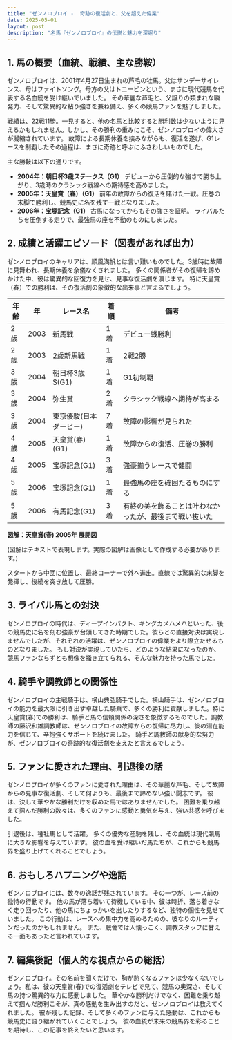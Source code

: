 ```yaml
---
title: "ゼンノロブロイ -  奇跡の復活劇と、父を超えた偉業"
date: 2025-05-01
layout: post
description: "名馬『ゼンノロブロイ』の伝説と魅力を深堀り"
---
```


## 1. 馬の概要（血統、戦績、主な勝鞍）

ゼンノロブロイは、2001年4月27日生まれの芦毛の牡馬。父はサンデーサイレンス、母はファイトソング。母方の父はトニービンという、まさに現代競馬を代表する名血統を受け継いでいました。  その華麗な芦毛と、父譲りの類まれな瞬発力、そして驚異的な粘り強さを兼ね備え、多くの競馬ファンを魅了しました。

戦績は、22戦11勝。一見すると、他の名馬と比較すると勝利数は少ないように見えるかもしれません。しかし、その勝利の重みにこそ、ゼンノロブロイの偉大さが凝縮されています。  故障による長期休養を挟みながらも、復活を遂げ、G1レースを制覇したその過程は、まさに奇跡と呼ぶにふさわしいものでした。

主な勝鞍は以下の通りです。

* **2004年：朝日杯3歳ステークス（G1）**  デビューから圧倒的な強さで勝ち上がり、3歳時のクラシック戦線への期待感を高めました。
* **2005年：天皇賞（春）（G1）**  前年の故障からの復活を賭けた一戦。圧巻の末脚で勝利し、競馬史に名を残す一戦となりました。
* **2006年：宝塚記念（G1）**  古馬になってからもその強さを証明。  ライバルたちを圧倒する走りで、最強馬の座を不動のものにしました。


## 2. 成績と活躍エピソード（図表があれば出力）

ゼンノロブロイのキャリアは、順風満帆とは言い難いものでした。3歳時に故障に見舞われ、長期休養を余儀なくされました。  多くの関係者がその復帰を諦めかけた中、彼は驚異的な回復力を見せ、見事な復活劇を演じます。  特に天皇賞（春）での勝利は、その復活劇の象徴的な出来事と言えるでしょう。

| 年齢 | 年 | レース名          | 着順 | 備考                                 |
|-----|---|-----------------|-----|--------------------------------------|
| 2歳 | 2003 | 新馬戦           | 1着 | デビュー戦勝利                         |
| 2歳 | 2003 | 2歳新馬戦         | 1着 | 2戦2勝                               |
| 3歳 | 2004 | 朝日杯3歳S(G1)    | 1着 | G1初制覇                             |
| 3歳 | 2004 | 弥生賞           | 2着 | クラシック戦線へ期待が高まる          |
| 3歳 | 2004 | 東京優駿(日本ダービー) | 7着 | 故障の影響が見られた                 |
| 4歳 | 2005 | 天皇賞(春)(G1)   | 1着 | 故障からの復活、圧巻の勝利           |
| 4歳 | 2005 | 宝塚記念(G1)     | 3着 | 強豪揃うレースで健闘                 |
| 5歳 | 2006 | 宝塚記念(G1)     | 1着 | 最強馬の座を確固たるものにする       |
| 5歳 | 2006 | 有馬記念(G1)     | 3着 | 有終の美を飾ることは叶わなかったが、最後まで戦い抜いた |


**図解：天皇賞(春) 2005年 展開図**

(図解はテキストで表現します。実際の図解は画像として作成する必要があります。)

スタートから中団に位置し、最終コーナーで外へ進出。直線では驚異的な末脚を発揮し、後続を突き放して圧勝。


## 3. ライバル馬との対決

ゼンノロブロイの時代は、ディープインパクト、キングカメハメハといった、後の競馬史に名を刻む強豪が台頭してきた時期でした。彼らとの直接対決は実現しませんでしたが、それぞれの活躍は、ゼンノロブロイの偉業をより際立たせるものとなりました。  もし対決が実現していたら、どのような結果になったのか、競馬ファンならずとも想像を掻き立てられる、そんな魅力を持った馬でした。


## 4. 騎手や調教師との関係性

ゼンノロブロイの主戦騎手は、横山典弘騎手でした。横山騎手は、ゼンノロブロイの能力を最大限に引き出す卓越した騎乗で、多くの勝利に貢献しました。特に天皇賞(春)での勝利は、騎手と馬の信頼関係の深さを象徴するものでした。調教師の藤沢和雄調教師は、ゼンノロブロイの故障からの復帰に尽力し、彼の潜在能力を信じて、辛抱強くサポートを続けました。  騎手と調教師の献身的な努力が、ゼンノロブロイの奇跡的な復活劇を支えたと言えるでしょう。


## 5. ファンに愛された理由、引退後の話

ゼンノロブロイが多くのファンに愛された理由は、その華麗な芦毛、そして故障からの見事な復活劇、そして何よりも、最後まで諦めない強い闘志です。  彼は、決して華やかな勝利だけを収めた馬ではありませんでした。  困難を乗り越えて掴んだ勝利の数々は、多くのファンに感動と勇気を与え、強い共感を呼びました。

引退後は、種牡馬として活躍。  多くの優秀な産駒を残し、その血統は現代競馬に大きな影響を与えています。  彼の血を受け継いだ馬たちが、これからも競馬界を盛り上げてくれることでしょう。


## 6. おもしろハプニングや逸話

ゼンノロブロイには、数々の逸話が残されています。  その一つが、レース前の独特の行動です。  他の馬が落ち着いて待機している中、彼は時折、落ち着きなく走り回ったり、他の馬にちょっかいを出したりするなど、独特の個性を見せていました。  この行動は、レースへの集中力を高めるための、彼なりのルーティンだったのかもしれません。  また、厩舎では人懐っこく、調教スタッフに甘える一面もあったと言われています。


## 7. 編集後記（個人的な視点からの総括）

ゼンノロブロイ。その名前を聞くだけで、胸が熱くなるファンは少なくないでしょう。私は、彼の天皇賞(春)での復活劇をテレビで見て、競馬の奥深さ、そして馬の持つ驚異的な力に感動しました。  華やかな勝利だけでなく、困難を乗り越えて掴んだ勝利こそが、真の感動を生み出すのだと、ゼンノロブロイは教えてくれました。  彼が残した記録、そして多くのファンに与えた感動は、これからも競馬史に語り継がれていくことでしょう。  彼の血統が未来の競馬界を彩ることを期待し、この記事を終えたいと思います。
